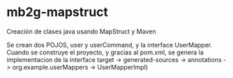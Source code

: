# mb2g-mapstruct
Creación de clases java usando MapStruct y Maven

Se crean dos POJOS, user y userCommand, y la interface UserMapper. 
Cuando se construye el proyecto, y gracias al pom.xml, se genera la implementacion de la interface
target -> generated-sources -> annotations -> org.example.userMappers -> UserMapperImpl)


